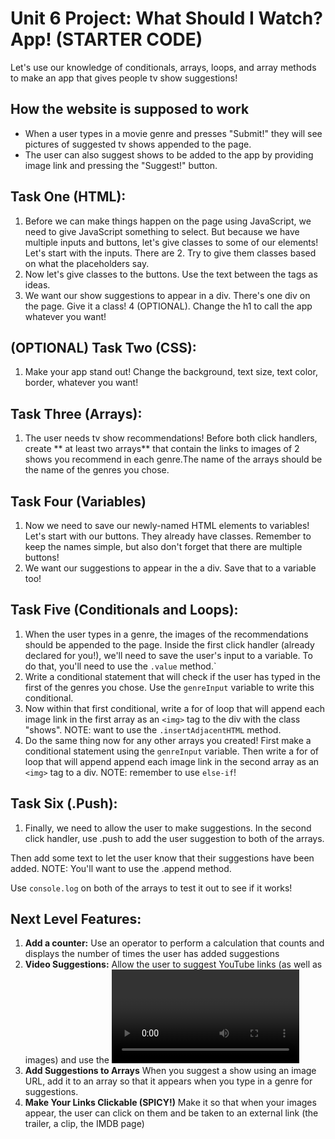 # Unit 6 Project: What Should I Watch? App! (STARTER CODE)

Let's use our knowledge of conditionals, arrays, loops, and array methods to make an app that gives people tv show suggestions!

## How the website is supposed to work
- When a user types in a movie genre and presses "Submit!" they will see pictures of suggested tv shows appended to the page.
- The user can also  suggest shows to be added to the app by providing image link and pressing the "Suggest!" button.

## Task One (HTML):
1. Before we can make things happen on the page using JavaScript, we need to give JavaScript something to select. But because we have multiple inputs and buttons, let's give classes to some of our elements! Let's start with the inputs. There are 2. Try to give them classes based on what the placeholders say.
2. Now let's give classes to the buttons. Use the text between the tags as ideas. 
3. We want our show suggestions to appear in a div. There's one div on the page. Give it a class! 
4 (OPTIONAL). Change the h1 to call the app whatever you want! 

## (OPTIONAL) Task Two (CSS): 
1.  Make your app stand out! Change the background, text size, text color, border, whatever you want! 

## Task Three (Arrays):
1. The user needs tv show recommendations! 
Before both click handlers, create ** at least two arrays**  that contain the links to images of 2 shows you recommend in each genre.The name of the arrays should be the name of the genres you chose. 

## Task Four (Variables)
1. Now we need to save our newly-named HTML elements to variables! Let's start with our buttons. They already have classes. Remember to keep the names simple, but also don't forget that there are multiple buttons! 
2. We want our suggestions to appear in the a div. Save that to a variable too! 

## Task Five (Conditionals and Loops):
1. When the user types in a genre, the images of the recommendations should be appended to the page. Inside the first click handler (already declared for you!), we'll need to save the user's input to a variable. To do that, you'll need to use the `.value` method.`
2. Write a conditional  statement that will check if the user has typed in the first of the genres you chose. Use the `genreInput` variable to write this conditional.
2. Now within that first conditional, write a for of loop that will append each image link in the first array as an `<img>` tag to the div with the class "shows". NOTE: want to use the `.insertAdjacentHTML` method.
3. Do the same thing now for any other arrays you created! First make a conditional statement using the `genreInput` variable. Then write a for of loop that will append append each image link in the second array as an `<img>` tag to a div. NOTE: remember to use `else-if`! 

## Task Six (.Push):
1. Finally, we need to allow the user to make suggestions. In the second click handler, use .push to add the user suggestion to both of the arrays.

Then add some text to let the user know that their suggestions have been added. NOTE: You'll want to use the .append method.  

Use `console.log` on both of the arrays to test it out to see if it works!

## Next Level Features:
1. **Add a counter:** Use an operator to perform a calculation that counts and displays the number of times the user has added suggestions
2. **Video Suggestions:** Allow the user to suggest YouTube links (as well as images) and use the <video> tag to display them in an array.  
3. **Add Suggestions to Arrays** When you suggest a show using an image URL, add it to an array so that it appears when you type in a genre for suggestions.
4. **Make Your Links Clickable (SPICY!)** Make it so that when your images appear, the user can click on them and be taken to an external link (the trailer, a clip, the IMDB page)